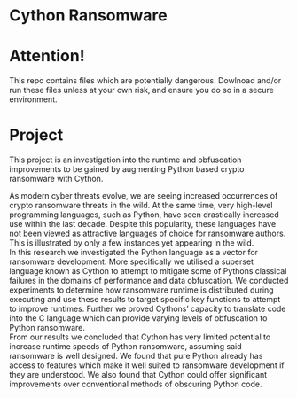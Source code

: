 # Cython Ransomware

# Attention!

This repo contains files which are potentially dangerous. Dowlnoad and/or run these files unless at your own risk, and ensure you do so in a secure environment.

# Project

This project is an investigation into the runtime and obfuscation improvements to be gained by augmenting Python based crypto ransomware with Cython. 

As modern cyber threats evolve, we are seeing increased occurrences of crypto ransomware threats in the wild. At the same time, very high-level programming languages, such as Python, have seen drastically increased use within the last decade. Despite this popularity, these languages have not been viewed as attractive languages of choice for ransomware authors. This is illustrated by only a few instances yet appearing in the wild.  
In this research we investigated the Python language as a vector for ransomware development. More specifically we utilised a superset language known as Cython to attempt to mitigate some of Pythons classical failures in the domains of performance and data obfuscation. We conducted experiments to determine how ransomware runtime is distributed during executing and use these results to target specific key functions to attempt to improve runtimes. Further we proved Cythons’ capacity to translate code into the C language which can provide varying levels of obfuscation to Python ransomware.  
From our results we concluded that Cython has very limited potential to increase runtime speeds of Python ransomware, assuming said ransomware is well designed. We found that pure Python already has access to features which make it well suited to ransomware development if they are understood. We also found that Cython could offer significant improvements over conventional methods of obscuring Python code. 


